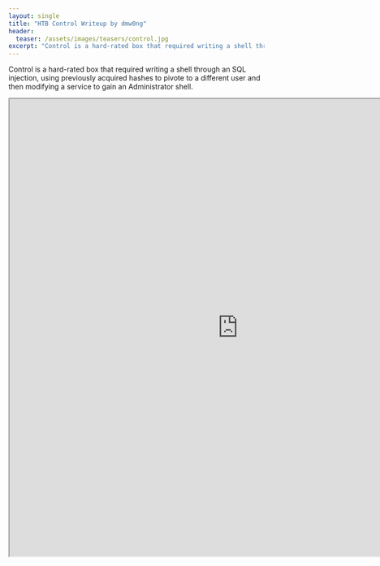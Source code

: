 ```yaml
---
layout: single
title: "HTB Control Writeup by dmw0ng"
header:
  teaser: /assets/images/teasers/control.jpg
excerpt: "Control is a hard-rated box that required writing a shell through an SQL injection, using previously acquired hashes to pivote to a different user and then modifying a service to gain an Administrator shell."
---
```


Control is a hard-rated box that required writing a shell through an SQL injection, using previously acquired hashes to pivote to a different user and then modifying a service to gain an Administrator shell.

<iframe height="900" src="https://drive.google.com/viewerng/viewer?embedded=true&amp;url=https://birdsarentrealctf.dev/content/dmw0ng/control/Hack_the_Box_-_Control.pdf" width="900"></iframe>
